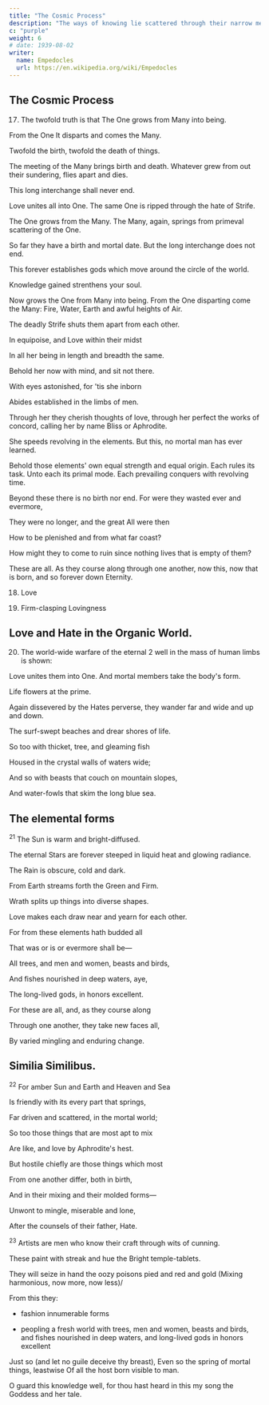 ```yaml
---
title: "The Cosmic Process"
description: "The ways of knowing lie scattered through their narrow members"
c: "purple"
weight: 6
# date: 1939-08-02
writer:
  name: Empedocles
  url: https://en.wikipedia.org/wiki/Empedocles
---
```



## The Cosmic Process
 
17. The twofold truth is that The One grows from Many into being.

From the One It disparts and comes the Many.

Twofold the birth, twofold the death of things.

The meeting of the Many brings birth and death. Whatever grew from out their sundering, flies apart and dies.

This long interchange shall never end.

Love unites all into One. The same One is ripped through the hate of Strife.

The One grows from the Many. The Many, again, springs from primeval scattering of the One.

So far they have a birth and mortal date. But the long interchange does not end.

This forever establishes gods which move around the circle of the world.

Knowledge gained strenthens your soul. 

<!-- For as before I spake,

Naming the utter goal of these my words,

I will report a twofold truth.  -->

Now grows the One from Many into being. From the One disparting come the Many: Fire, Water, Earth and awful heights of Air.

The deadly Strife shuts them apart from each other.

In equipoise, and Love within their midst

In all her being in length and breadth the same.

Behold her now with mind, and sit not there.

With eyes astonished, for 'tis she inborn

Abides established in the limbs of men.

Through her they cherish thoughts of love, through her perfect the works of concord, calling her by name Bliss or Aphrodite.
<!-- Delight -->

She speeds revolving in the elements. But this, no mortal man has ever learned.

<!-- Hear thou the undelusive course of proof: -->

Behold those elements' own equal strength and equal origin. Each rules its task. Unto each its primal mode. Each prevailing conquers with revolving time.

Beyond these there is no birth nor end. For were they wasted ever and evermore,

They were no longer, and the great All were then

How to be plenished and from what far coast?

How might they to come to ruin since nothing lives that is empty of them?

These are all. As they course along through one another, now this, now that is born, and so forever down Eternity.

18. Love

19. Firm-clasping Lovingness

## Love and Hate in the Organic World.

20. The world-wide warfare of the eternal 2 well in the mass of human limbs is shown:

Love unites them into One. And mortal members take the body's form.

Life flowers at the prime.

Again dissevered by the Hates perverse, they wander far and wide and up and down.

The surf-swept beaches and drear shores of life.

So too with thicket, tree, and gleaming fish

Housed in the crystal walls of waters wide;

And so with beasts that couch on mountain slopes,

And water-fowls that skim the long blue sea.


## The elemental forms

<sup>21</sup> The Sun is warm and bright-diffused. 

<!-- But come, and to my words foresaid look well,

If their wide witness anywhere forgot

Aught that behooves The elemental forms: -->

The eternal Stars are forever steeped in liquid heat and glowing radiance.

The Rain is obscure, cold and dark.

From Earth streams forth the Green and Firm.

Wrath splits up things into diverse shapes.

Love makes each draw near and yearn for each other.

For from these elements hath budded all

That was or is or evermore shall be—

All trees, and men and women, beasts and birds,

And fishes nourished in deep waters, aye,

The long-lived gods, in honors excellent.

For these are all, and, as they course along

Through one another, they take new faces all,

By varied mingling and enduring change.


## Similia Similibus.

<sup>22</sup> For amber Sun and Earth and Heaven and Sea

Is friendly with its every part that springs,

Far driven and scattered, in the mortal world;

So too those things that are most apt to mix

Are like, and love by Aphrodite's hest.

But hostile chiefly are those things which most

From one another differ, both in birth,

And in their mixing and their molded forms—

Unwont to mingle, miserable and lone,

After the counsels of their father, Hate.


<sup>23</sup> Artists are men who know their craft through wits of cunning.

These paint with streak and hue the Bright temple-tablets.

They will seize in hand the oozy poisons pied and red and gold (Mixing harmonious, now more, now less)/

From this they:
- fashion innumerable forms 
<!-- And like to all things,  -->
- peopling a fresh world with trees, men and women, beasts and birds, and fishes nourished in deep waters, and long-lived gods in honors excellent

Just so (and let no guile deceive thy breast),
Even so the spring of mortal things, leastwise
Of all the host born visible to man.

O guard this knowledge well, for thou hast heard in this my song the Goddess and her tale.
